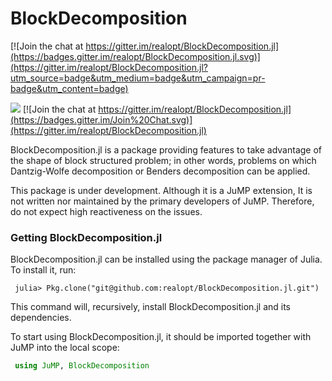 # BlockDecomposition

[![Join the chat at https://gitter.im/realopt/BlockDecomposition.jl](https://badges.gitter.im/realopt/BlockDecomposition.jl.svg)](https://gitter.im/realopt/BlockDecomposition.jl?utm_source=badge&utm_medium=badge&utm_campaign=pr-badge&utm_content=badge)

[![](https://img.shields.io/badge/docs-latest-blue.svg)](https://realopt.github.io/BlockDecomposition.jl/latest/)
[![Join the chat at https://gitter.im/realopt/BlockDecomposition.jl](https://badges.gitter.im/Join%20Chat.svg)](https://gitter.im/realopt/BlockDecomposition.jl)


BlockDecomposition.jl is a package providing features to take advantage of the shape of block structured problem; in other words, problems on which Dantzig-Wolfe decomposition or Benders decomposition can be applied.


This package is under development. Although it is a JuMP extension, It is not written nor maintained by the primary developers of JuMP. Therefore, do not expect high reactiveness on the issues.

### Getting BlockDecomposition.jl
BlockDecomposition.jl can be installed using the package manager of Julia. To install it, run:

```
 julia> Pkg.clone("git@github.com:realopt/BlockDecomposition.jl.git")
```

This command will, recursively, install BlockDecomposition.jl and its dependencies.

To start using BlockDecomposition.jl, it should be imported together with JuMP into the local scope:

```julia
 using JuMP, BlockDecomposition
 ```
